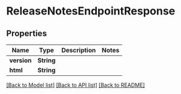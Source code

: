 # ReleaseNotesEndpointResponse

## Properties

Name | Type | Description | Notes
------------ | ------------- | ------------- | -------------
**version** | **String** |  | 
**html** | **String** |  | 

[[Back to Model list]](../README.md#documentation-for-models) [[Back to API list]](../README.md#documentation-for-api-endpoints) [[Back to README]](../README.md)


